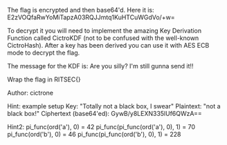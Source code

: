 The flag is encrypted and then base64'd. Here it is: E2zVOQfaRwYoMiTapzA03RQJJmtq1KuHTCuWGdVo/+w=

To decrypt it you will need to implement the amazing Key Derivation Function called CictroKDF (not to be confused with the well-known CictroHash). After a key has been derived you can use it with AES ECB mode to decrypt the flag.

The message for the KDF is: Are you silly? I'm still gunna send it!!

Wrap the flag in RITSEC{}

Author: cictrone

Hint: example setup Key: "Totally not a black box, I swear" Plaintext: "not a black box!" Ciphertext (base64'ed): GywB/y8LEXN335lUf6QWzA==

Hint2: pi_func(ord('a'), 0) = 42 pi_func(pi_func(ord('a'), 0), 1) = 70 pi_func(ord('b'), 0) = 46 pi_func(pi_func(ord('b'), 0), 1) = 228